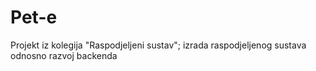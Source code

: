 # Pet-e
Projekt  iz kolegija "Raspodjeljeni sustav"; izrada raspodjeljenog sustava odnosno razvoj backenda
